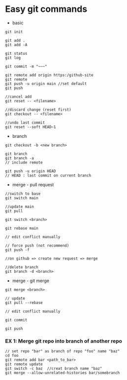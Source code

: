 # Easy git commands

* basic
```Shell
git init
```
```Shell
git add .
git add -A
```
```Shell
git status
git log
```
```Shell
git commit -m "~~~"
```
```Shell
git remote add origin https:/github-site
git remote
git push -u origin main //set default
git push
```
```Shell
//cancel add
git reset -- <filename>
```
```Shell
//discard change (reset first)
git checkout -- <filename>
```
```Shell
//undo last commit
git reset --soft HEAD~1
```

* branch
```Shell
git checkout -b <new branch>
```
```Shell
git branch
git branch -a
// include remote
```
```Shell
git push -u origin HEAD
// HEAD : last commit on current branch 
```

* merge - pull request
```Shell
//switch to base
git switch main

//update main
git pull

git switch <branch>

git rebase main

// edit conflict manually

// force push (not recommend)
git push -f

//on github => create new request => merge

//delete branch
git branch -d <branch>
```

* merge - git merge
```Shell
git merge <branch>

// update
git pull --rebase

// edit conflict manually

git commit

git push
```

### EX 1: Merge git repo into branch of another repo
```Shell
// set repo "bar" as branch of repo "foo" name "baz"
cd foo
git remote add bar <path_to_bar>
git remote update
git switch -c baz  //creat branch name "baz"
git merge --allow-unrelated-histories bar/somebranch
```

